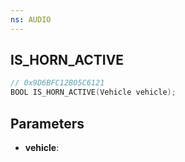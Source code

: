 ```yaml
---
ns: AUDIO
---
```

## IS_HORN_ACTIVE

```c
// 0x9D6BFC12B05C6121
BOOL IS_HORN_ACTIVE(Vehicle vehicle);
```

## Parameters
* **vehicle**:

